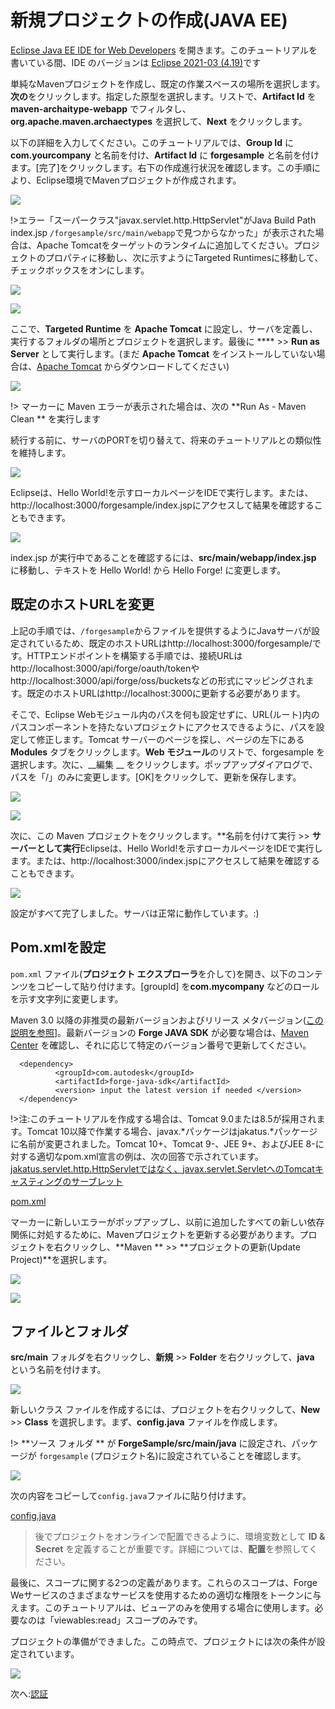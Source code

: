 # 新規プロジェクトの作成(JAVA EE)

[Eclipse Java EE IDE for Web Developers](http://www.eclipse.org/downloads/packages/eclipse-ide-java-ee-developers/oxygen3) を開きます。このチュートリアルを書いている間、IDE のバージョンは [Eclipse 2021-03 (4.19)](https://www.eclipse.org/downloads/packages/release/2021-03/r)です

単純なMavenプロジェクトを作成し、既定の作業スペースの場所を選択します。**次の**をクリックします。指定した原型を選択します。リストで、**Artifact Id** を **maven-archaitype-webapp** でフィルタし、**org.apache.maven.archaectypes** を選択して、**Next** をクリックします。

以下の詳細を入力してください。このチュートリアルでは、**Group Id** に **com.yourcompany** と名前を付け、**Artifact Id** に **forgesample** と名前を付けます。\[完了]をクリックします。右下の作成進行状況を確認します。この手順により、Eclipse環境でMavenプロジェクトが作成されます。 

![](_media/java/eclipse_create_project.gif)

!>エラー「スーパークラス"javax.servlet.http.HttpServlet"がJava Build Path index.jsp `/forgesample/src/main/webapp`で見つからなかった」が表示された場合は、Apache Tomcatをターゲットのランタイムに追加してください。プロジェクトのプロパティに移動し、次に示すようにTargeted Runtimesに移動して、チェックボックスをオンにします。

![](_media/java/eclipse_HttpServlet.png)

![](_media/java/eclipse_target_runtime.png)


ここで、**Targeted Runtime** を **Apache Tomcat** に設定し、サーバを定義し、実行するフォルダの場所とプロジェクトを選択します。最後に **** >> **Run as Server** として実行します。(まだ **Apache Tomcat** をインストールしていない場合は、[Apache Tomcat](https://tomcat.apache.org/download-90.cgi) からダウンロードしてください)

![](_media/java/eclipse_run_tomcat.gif)

!> マーカーに Maven エラーが表示された場合は、次の **Run As - Maven Clean ** を実行します

続行する前に、サーバのPORTを切り替えて、将来のチュートリアルとの類似性を維持します。 

![](_media/java/eclipse_change_server_port.gif)

Eclipseは、Hello World!を示すローカルページをIDEで実行します。または、http://localhost:3000/forgesample/index.jspにアクセスして結果を確認することもできます。

![](_media/java/eclipse_helloworld_default.png)

index.jsp が実行中であることを確認するには、**src/main/webapp/index.jsp** に移動し、テキストを Hello World! から Hello Forge! に変更します。

## 既定のホストURLを変更
上記の手順では、`/forgesample`からファイルを提供するようにJavaサーバが設定されているため、既定のホストURLはhttp://localhost:3000/forgesample/です。HTTPエンドポイントを構築する手順では、接続URLはhttp://localhost:3000/api/forge/oauth/tokenやhttp://localhost:3000/api/forge/oss/bucketsなどの形式にマッピングされます。既定のホストURLはhttp://localhost:3000に更新する必要があります。

そこで、Eclipse Webモジュール内のパスを何も設定せずに、URL(ルート)内のパスコンポーネントを持たないプロジェクトにアクセスできるように、パスを設定して修正します。Tomcat サーバーのページを探し、ページの左下にある **Modules** タブをクリックします。**Web モジュール**のリストで、forgesample を選択します。次に、__編集 __ をクリックします。ポップアップダイアログで、パスを「/」のみに変更します。\[OK]をクリックして、更新を保存します。

![](_media/java/eclipse_webmodules_path.gif)

![](_media/java/eclipse_server_default_host.png)

次に、この Maven プロジェクトをクリックします。**名前を付けて実行 >> **サーバーとして実行**Eclipseは、Hello World!を示すローカルページをIDEで実行します。または、http://localhost:3000/index.jspにアクセスして結果を確認することもできます。

![](_media/java/eclipse_helloworld_default_new_host.png)


設定がすべて完了しました。サーバは正常に動作しています。:)

## Pom.xmlを設定

`pom.xml` ファイル(**プロジェクト エクスプローラ**を介して)を開き、以下のコンテンツをコピーして貼り付けます。\[groupId] を**com.mycompany** などのロールを示す文字列に変更します。

Maven 3.0 以降の非推奨の最新バージョンおよびリリース メタバージョン([この説明を参照](https://stackoverflow.com/questions/30571/how-do-i-tell-maven-to-use-the-latest-version-of-a-dependency)]。最新バージョンの **Forge JAVA SDK** が必要な場合は、[Maven Center](https://search.maven.org/search?q=a:forge-java-sdk) を確認し、それに応じて特定のバージョン番号で更新してください。 
  ```
    <dependency>
            <groupId>com.autodesk</groupId>
            <artifactId>forge-java-sdk</artifactId> 
            <version> input the latest version if needed </version>
    </dependency>
  ```

!>注:このチュートリアルを作成する場合は、Tomcat 9.0または8.5が採用されます。Tomcat 10以降で作業する場合、javax.\*パッケージはjakatus.*パッケージに名前が変更されました。Tomcat 10+、Tomcat 9-、JEE 9+、およびJEE 8-に対する適切なpom.xml宣言の例は、次の回答で示されています。[jakatus.servlet.http.HttpServletではなく、javax.servlet.ServletへのTomcatキャスティングのサーブレット](https://stackoverflow.com/questions/65703840/tomcat-casting-servlets-to-javax-servlet-servlet-instead-of-jakarta-servlet-http/65704617#65704617) 

[pom.xml](_snippets/viewmodels/java/pom.xml ':include :type=code xml')

マーカーに新しいエラーがポップアップし、以前に追加したすべての新しい依存関係に対処するために、Mavenプロジェクトを更新する必要があります。プロジェクトを右クリックし、**Maven ** >> **プロジェクトの更新(Update Project)**を選択します。

![](_media/java/Eclipse_maven_error.png) 

![](_media/java/Eclipse_maven_update_project.png)

## ファイルとフォルダ

**src/main** フォルダを右クリックし、**新規** >> **Folder** を右クリックして、**java** という名前を付けます。

![](_media/java/Eclipse_tree_structure_java_folder.png)

新しいクラス ファイルを作成するには、プロジェクトを右クリックして、**New** >> **Class** を選択します。まず、**config.java** ファイルを作成します。

!> **ソース フォルダ ** が **ForgeSample/src/main/java** に設定され、パッケージが `forgesample` (プロジェクト名)に設定されていることを確認します。

![](_media/java/Eclipse_maven_java_class.png)

次の内容をコピーして`config.java`ファイルに貼り付けます。

[config.java](_snippets/viewmodels/java/config.java ':include :type=code java')

> 後でプロジェクトをオンラインで配置できるように、環境変数として **ID & Secret** を定義することが重要です。詳細については、**配置**を参照してください。

最後に、スコープに関する2つの定義があります。これらのスコープは、Forge Weサービスのさまざまなサービスを使用するための適切な権限をトークンに与えます。このチュートリアルは、ビューアのみを使用する場合に使用します。必要なのは「viewables:read」スコープのみです。

プロジェクトの準備ができました。この時点で、プロジェクトには次の条件が設定されています。

 ![](_media/java/Eclipse_config_class.png)

次へ:[認証](/ja_jp/oauth/2legged/)